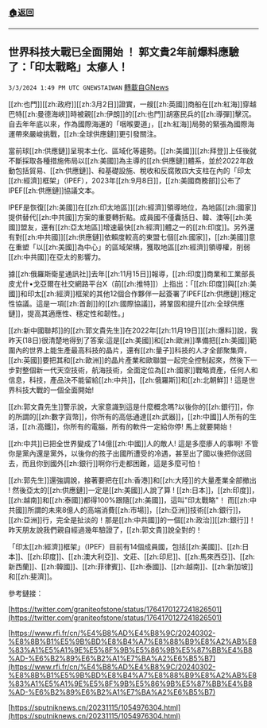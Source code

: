 ###  [:house:返回](README.md)
---


## 世界科技大戰已全面開始 ！ 郭文貴2年前爆料應驗了：「印太戰略」太瘮人！
`3/3/2024 1:49 PM UTC GNEWSTAIWAN` [轉載自GNews](https://gnews.org/articles/2361085)





[[zh:也門]][[zh:政府]][[zh:3月2日]]證實，一艘[[zh:英國]]商船在[[zh:紅海]]穿越巴特[[zh:曼德海峽]]時被親[[zh:伊朗]]的[[zh:也門]]胡塞民兵的[[zh:導彈]]擊沉。自去年年底以來，作為國際海運的「咽喉要道」，[[zh:紅海]]局勢的緊張為國際海運帶來嚴峻挑戰，[[zh:全球供應鏈]]更引發關注。  

當前球[[zh:供應鏈]]呈現本土化、區域化等趨勢。[[zh:美國]][[zh:拜登]]上任後就不斷採取各種措施佈局以[[zh:美國]]為主導的[[zh:供應鏈]]體系，並於2022年啟動包括貿易、[[zh:供應鏈]]、和基礎設施、稅收和反腐敗四大支柱在內的「印太[[zh:經濟]]框架」（IPEF），2023年[[zh:9月8日]]，[[zh:美國商務部]]公布了IPEF[[zh:供應鏈]]協議文本。

  

IPEF是恢復[[zh:美國]]在[[zh:印太地區]][[zh:經濟]]領導地位，為地區[[zh:國家]]提供替代[[zh:中共國]]方案的重要轉折點。成員國不僅囊括日、韓、澳等[[zh:美國]]盟友，還有[[zh:亞太地區]]增速最快[[zh:經濟]]體之一的[[zh:印度]]。另外還有對[[zh:中共國]][[zh:供應鏈]]依賴度較高的東盟七個[[zh:國家]]，[[zh:美國]]意在重塑「以[[zh:美國]]為中心」的區域架構，獲取地區[[zh:經濟]]領導權，削弱[[zh:中共國]]在亞太的影響力。

  

據[[zh:俄羅斯衛星通訊社]]去年[[zh:11月15日]]報導，[[zh:印度]]商業和工業部長皮尤什•戈亞爾在社交網路平台X（前[[zh:推特]]）上指出：「[[zh:印度]]與[[zh:美國]]和印太[[zh:經濟]]框架的其他12個合作夥伴一起簽署了IPEF[[zh:供應鏈]]穩定性協議。這是一項[[zh:首創]]的[[zh:國際協議]]，將鞏固和提升[[zh:全球供應鏈]]，提高其適應性、穩定性和韌性。」

  

[[zh:新中國聯邦]]的[[zh:郭文貴先生]]在2022年[[zh:11月19日]][[zh:爆料]]說，我昨天(18日)很清楚地得到了答案:這是[[zh:美國]]和[[zh:歐洲]]準備把[[zh:美國]]範圍內的世界上能生產最高科技的晶片，還有[[zh:量子]]科技的人才全部聚集齊，[[zh:英國]]要把其和[[zh:歐洲]]的晶片產業和歐聯盟一起完全控制起來，然後下一步對整個新一代天空技術，航海技術，全面定位為[[zh:國家]]戰略資產，任何人和信息，科技，產品決不能留給[[zh:中共]]，[[zh:俄羅斯]]和[[zh:北朝鮮]] ! 這是世界科技大戰的一個全面開始!

  

[[zh:郭文貴先生]]警示說，大家意識到這是什麼概念嗎?以後你的[[zh:銀行]]，你的所謂的[[zh:數字貨幣]]，你所有的高低通達[[zh:武器]]，[[zh:中國]]人所有的生活，[[zh:高鐵]]，你所有的電腦，所有的軟件一定給你停! 馬上就要開始！

  

[[zh:中共]]已把全世界變成了14億[[zh:中國]]人的敵人! 這是多麼瘆人的事啊! 不管你是黨內還是黨外，以後你的孩子出國所遭受的冷遇，甚至出了國以後把你送回去，而且你到國外[[zh:銀行]]啊你行走都困難，這是多麼可怕！

  

[[zh:郭先生]]還強調說，接著要把在[[zh:香港]]和[[zh:大陸]]的大量產業全部撤出 ! 然後亞太的[[zh:供應鏈]]一定是[[zh:美國]]人說了算 ! [[zh:日本]]，[[zh:印度]]，[[zh:越南]]和[[zh:泰國]]都得100%跟隨[[zh:美國]]，這叫"印太戰略"！ 而[[zh:中共國]]所謂的未來8億人的高端消費[[zh:市場]]，[[zh:亞洲]]技術[[zh:銀行]]，[[zh:亞洲]]行，完全是扯淡的！那是[[zh:中共國]]的一個[[zh:政治]][[zh:銀行]]！ 昨天朋友說我們親自經過幾年驗證了，[[zh:郭文貴]]說全對的！

  

「印太[[zh:經濟]]框架」（IPEF）目前有14個成員國，包括[[zh:美國]]、[[zh:日本]]、[[zh:印度]]、[[zh:澳大利亞]]、文莊、[[zh:印尼]]、[[zh:馬來西亞]]、[[zh:新西蘭]]、[[zh:韓國]]、[[zh:菲律賓]]、[[zh:泰國]]、[[zh:越南]]、[[zh:新加坡]]和[[zh:斐濟]]。

  
  
  
  

參考鏈接：

  

[https://twitter.com/graniteofstone/status/1764170127241826501](https://twitter.com/graniteofstone/status/1764170127241826501)

  

[https://www.rfi.fr/cn/%E4%B8%AD%E4%B8%9C/20240302-%E8%8B%B1%E5%9B%BD%E8%B4%A7%E8%88%B9%E8%A2%AB%E8%83%A1%E5%A1%9E%E5%8F%9B%E5%86%9B%E5%87%BB%E4%B8%AD-%E6%B2%89%E6%B2%A1%E7%BA%A2%E6%B5%B7](https://www.rfi.fr/cn/%E4%B8%AD%E4%B8%9C/20240302-%E8%8B%B1%E5%9B%BD%E8%B4%A7%E8%88%B9%E8%A2%AB%E8%83%A1%E5%A1%9E%E5%8F%9B%E5%86%9B%E5%87%BB%E4%B8%AD-%E6%B2%89%E6%B2%A1%E7%BA%A2%E6%B5%B7)

  

[https://sputniknews.cn/20231115/1054976304.html](https://sputniknews.cn/20231115/1054976304.html)


